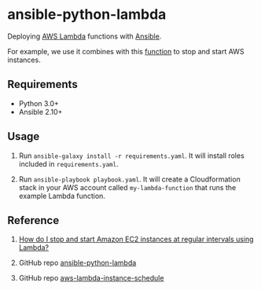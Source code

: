 ansible-python-lambda
=====================

Deploying [AWS Lambda][lambda] functions with [Ansible][ansible].

For example, we use it combines with this [function][function] to stop and start AWS instances.

Requirements
------------

* Python 3.0+
* Ansible 2.10+

Usage
-----

1. Run `ansible-galaxy install -r requirements.yaml`. It will install roles included in `requirements.yaml`.

1. Run `ansible-playbook playbook.yaml`. It will create a Cloudformation stack
   in your AWS account called `my-lambda-function` that runs the example Lambda
   function.

Reference
---

1. [How do I stop and start Amazon EC2 instances at regular intervals using Lambda?
][aws]

1. GitHub repo [ansible-python-lambda][github]

1. GitHub repo [aws-lambda-instance-schedule][example]

[aws]: https://aws.amazon.com/premiumsupport/knowledge-center/start-stop-lambda-cloudwatch/
[lambda]: https://aws.amazon.com/lambda/
[ansible]: https://www.ansible.com/
[github]: https://github.com/YPlan/ansible-python-lambda
[example]: https://github.com/1Strategy/aws-lambda-instance-schedule
[function]: https://github.com/BoxingP/aws-lambda-python-function
